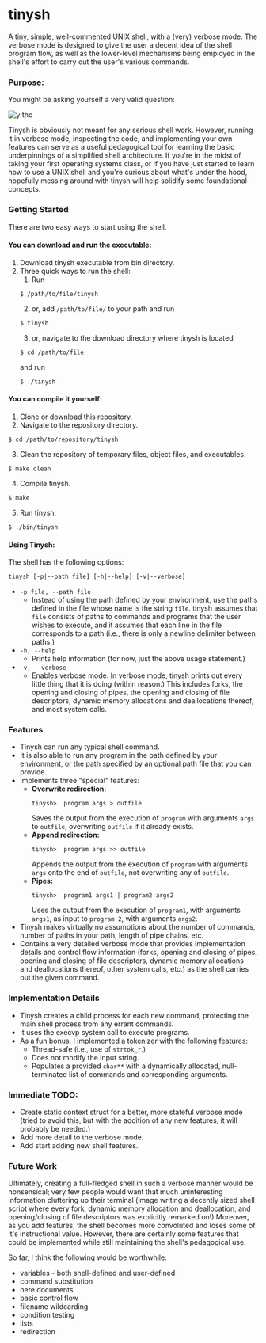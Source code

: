 # tinysh

A tiny, simple, well-commented UNIX shell, with a (very) verbose mode.  The verbose mode is designed
to give the user a decent idea of the shell program flow, as well as the lower-level mechanisms being
employed in the shell's effort to carry out the user's various commands.

### Purpose:

You might be asking yourself a very valid question:

![y tho](http://i.imgur.com/yNlQWRM.jpg?fb)

Tinysh is obviously not meant for any serious shell work.  However, running it in verbose mode,
inspecting the code, and implementing your own features can serve as a useful
pedagogical tool for learning the basic underpinnings of a simplified shell architecture.  If you're
in the midst of taking your first operating systems class, or if you have just started to learn how
to use a UNIX shell and you're curious about what's under the hood, hopefully messing around with
tinysh will help solidify some foundational concepts.

### Getting Started

There are two easy ways to start using the shell.

#### You can download and run the executable:

1. Download tinysh executable from bin directory.
2. Three quick ways to run the shell:
   1. Run
    ```
    $ /path/to/file/tinysh
    ```
   2. or, add `/path/to/file/` to your path and run
    ```
    $ tinysh
    ```
   3. or, navigate to the download directory where tinysh is located
    ```
    $ cd /path/to/file
    ```
      and run
    ```
    $ ./tinysh
    ```

#### You can compile it yourself:

1. Clone or download this repository.
2. Navigate to the repository directory.
```
$ cd /path/to/repository/tinysh 
```
3. Clean the repository of temporary files, object files, and executables.
```
$ make clean
```
4. Compile tinysh.
```
$ make
```
5. Run tinysh.
```
$ ./bin/tinysh
```

#### Using Tinysh:

The shell has the following options:
```
tinysh [-p|--path file] [-h|--help] [-v|--verbose]
```

* `-p file, --path file`
  * Instead of using the path defined by your environment, use the paths defined in the file whose
  name is the string `file`.  tinysh assumes that `file` consists of paths to commands and programs
  that the user wishes to execute, and it assumes that each line in the file corresponds to a path 
  (i.e., there is only a newline delimiter between paths.)
* `-h, --help`
  * Prints help information (for now, just the above usage statement.)
* `-v, --verbose`
  * Enables verbose mode.  In verbose mode, tinysh prints out every little thing that it is doing
    (within reason.)  This includes forks, the opening and closing of pipes, the opening and closing
    of file descriptors, dynamic memory allocations and deallocations thereof, and most system
    calls.


### Features

* Tinysh can run any typical shell command.
* It is also able to run any program in the path defined by your environment, or the path specified
by an optional path file that you can provide.
* Implements three "special" features:
  * **Overwrite redirection:** 
    ```
    tinysh>  program args > outfile
    ```
    Saves the output from the execution of
  `program` with arguments `args` to `outfile`, overwriting `outfile` if it already exists. 
  * **Append redirection:**
    ```
    tinysh>  program args >> outfile
    ```
    Appends the output from the execution of
  `program` with arguments `args` onto the end of `outfile`, not overwriting any of `outfile`. 
  * **Pipes:**
    ```
    tinysh>  program1 args1 | program2 args2
    ```
    Uses the output from the execution of `program1`,
  with arguments `args1`, as input to `program 2`, with arguments `args2`.
* Tinysh makes virtually no assumptions about the number of commands, number of paths in your path,
length of pipe chains, etc.
* Contains a very detailed verbose mode that provides implementation details and control flow
information (forks, opening and closing of pipes, opening and closing of file descriptors, dynamic
memory allocations and deallocations thereof, other system calls, etc.) as the shell carries out the
given command.

### Implementation Details

* Tinysh creates a child process for each new command, protecting the main shell process from any
errant commands.
* It uses the execvp system call to execute programs.
* As a fun bonus, I implemented a tokenizer with the following features:
  * Thread-safe (i.e., use of `strtok_r`.)
  * Does not modify the input string.
  * Populates a provided `char**` with a dynamically allocated, null-terminated list of commands and
    corresponding arguments.

### Immediate TODO:

* Create static context struct for a better, more stateful verbose mode (tried to avoid this, but with
  the addition of any new features, it will probably be needed.)
* Add more detail to the verbose mode.
* Add start adding new shell features.

### Future Work

Ultimately, creating a full-fledged shell in such a verbose manner would be nonsensical; very few
people would want that much uninteresting information cluttering up their terminal (image writing a
decently sized shell script where every fork, dynamic memory allocation and deallocation, and
opening/closing of file descriptors was explicitly remarked on!)  Moreover, as you add features, the
shell becomes more convoluted and loses some of it's instructional value.  However, there are
certainly some features that could be implemented while still maintaining the shell's pedagogical
use.

So far, I think the following would be worthwhile:

* variables - both shell-defined and user-defined
* command substitution
* here documents
* basic control flow
* filename wildcarding
* condition testing
* lists
* redirection
